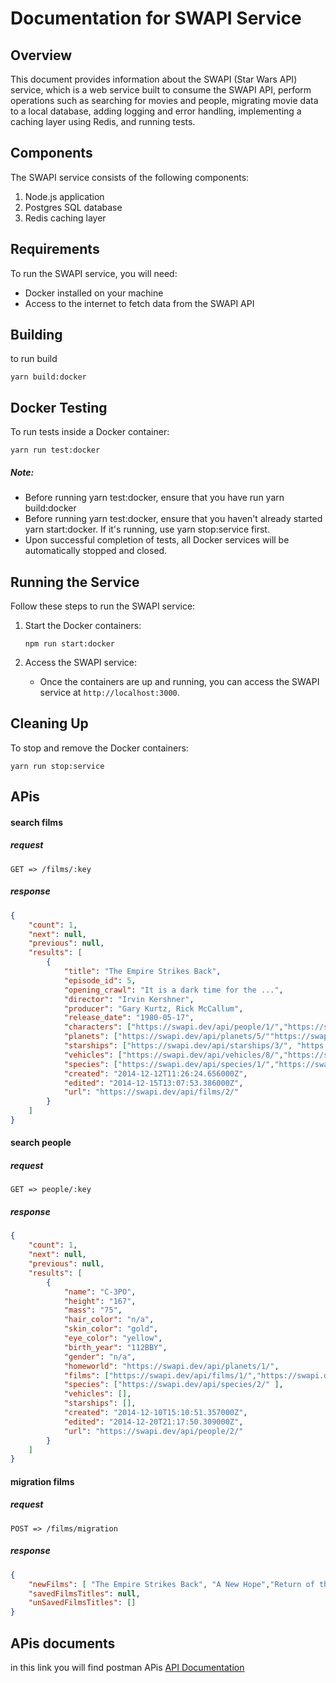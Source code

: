 
# Documentation for SWAPI Service

## Overview
This document provides information about the SWAPI (Star Wars API) service, which is a web service built to consume the SWAPI API, perform operations such as searching for movies and people, migrating movie data to a local database, adding logging and error handling, implementing a caching layer using Redis, and running tests.

## Components
The SWAPI service consists of the following components:
1. Node.js application
2. Postgres SQL database
3. Redis caching layer

## Requirements
To run the SWAPI service, you will need:
- Docker installed on your machine
- Access to the internet to fetch data from the SWAPI API
## Building
to run build
```
yarn build:docker
```


## Docker Testing
To run tests inside a Docker container:

```
yarn run test:docker
```
##### Note:
- Before running yarn test:docker, ensure that you have run yarn build:docker
- Before running yarn test:docker, ensure that you haven't already started yarn start:docker. If it's running, use yarn stop:service first.
- Upon successful completion of tests, all Docker services will be automatically stopped and closed.

## Running the Service
Follow these steps to run the SWAPI service:


1. Start the Docker containers:
   ```
   npm run start:docker
   ```

2. Access the SWAPI service:
   - Once the containers are up and running, you can access the SWAPI service at `http://localhost:3000`.

## Cleaning Up
To stop and remove the Docker containers:

```
yarn run stop:service
```

## APis

#### search films
##### request

```
GET => /films/:key
```
##### response

```json
{
    "count": 1,
    "next": null,
    "previous": null,
    "results": [
        {
            "title": "The Empire Strikes Back",
            "episode_id": 5,
            "opening_crawl": "It is a dark time for the ...",
            "director": "Irvin Kershner",
            "producer": "Gary Kurtz, Rick McCallum",
            "release_date": "1980-05-17",
            "characters": ["https://swapi.dev/api/people/1/","https://swapi.dev/api/people/2/"],
            "planets": ["https://swapi.dev/api/planets/5/""https://swapi.dev/api/planets/4/"],
            "starships": ["https://swapi.dev/api/starships/3/", "https://swapi.dev/api/starships/10/"],
            "vehicles": ["https://swapi.dev/api/vehicles/8/","https://swapi.dev/api/vehicles/14/"],
            "species": ["https://swapi.dev/api/species/1/","https://swapi.dev/api/species/2/"],
            "created": "2014-12-12T11:26:24.656000Z",
            "edited": "2014-12-15T13:07:53.386000Z",
            "url": "https://swapi.dev/api/films/2/"
        }
    ]
}
```


#### search people
##### request

```
GET => people/:key
```
##### response

```json
{
    "count": 1,
    "next": null,
    "previous": null,
    "results": [
        {
            "name": "C-3PO",
            "height": "167",
            "mass": "75",
            "hair_color": "n/a",
            "skin_color": "gold",
            "eye_color": "yellow",
            "birth_year": "112BBY",
            "gender": "n/a",
            "homeworld": "https://swapi.dev/api/planets/1/",
            "films": ["https://swapi.dev/api/films/1/","https://swapi.dev/api/films/2/"],
            "species": ["https://swapi.dev/api/species/2/" ],
            "vehicles": [],
            "starships": [],
            "created": "2014-12-10T15:10:51.357000Z",
            "edited": "2014-12-20T21:17:50.309000Z",
            "url": "https://swapi.dev/api/people/2/"
        }
    ]
}
```

#### migration films
##### request

```
POST => /films/migration
```
##### response

```json
{
    "newFilms": [ "The Empire Strikes Back", "A New Hope","Return of the Jedi","The Phantom Menace"],
    "savedFilmsTitles": null,
    "unSavedFilmsTitles": []
}
```

## APis documents
in this link you will find postman APis [API Documentation](https://documenter.getpostman.com/view/27394446/2sA2xb6bQs)